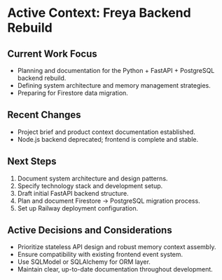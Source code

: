 # Active Context: Freya Backend Rebuild

## Current Work Focus

- Planning and documentation for the Python + FastAPI + PostgreSQL backend rebuild.
- Defining system architecture and memory management strategies.
- Preparing for Firestore data migration.

## Recent Changes

- Project brief and product context documentation established.
- Node.js backend deprecated; frontend is complete and stable.

## Next Steps

1. Document system architecture and design patterns.
2. Specify technology stack and development setup.
3. Draft initial FastAPI backend structure.
4. Plan and document Firestore → PostgreSQL migration process.
5. Set up Railway deployment configuration.

## Active Decisions and Considerations

- Prioritize stateless API design and robust memory context assembly.
- Ensure compatibility with existing frontend event system.
- Use SQLModel or SQLAlchemy for ORM layer.
- Maintain clear, up-to-date documentation throughout development.

